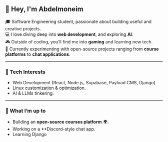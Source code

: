 ## 👋 Hey, I'm Abdelmoneim  

🎓 Software Engineering student, passionate about building useful and creative projects.  
💻 I love diving deep into **web development**, and exploring **AI**.  
🎮 Outside of coding, you’ll find me into **gaming** and learning new tech.  
🚀 Currently experimenting with open-source projects ranging from **course platforms** to **chat applications**.  

---

### 🔧 Tech Interests
- Web Development (React, Node.js, Supabase, Payload CMS, Django).  
- Linux customization & optimization.  
- AI & LLMs tinkering.

---

### 🌱 What I’m up to
- Building an **open-source courses platform** 🌍.  
- Working on a **Discord-style chat app.
- Learning Django

